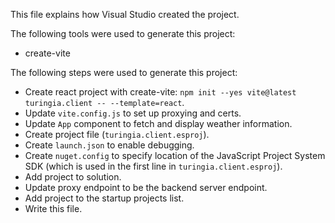 This file explains how Visual Studio created the project.

The following tools were used to generate this project:
- create-vite

The following steps were used to generate this project:
- Create react project with create-vite: `npm init --yes vite@latest turingia.client -- --template=react`.
- Update `vite.config.js` to set up proxying and certs.
- Update `App` component to fetch and display weather information.
- Create project file (`turingia.client.esproj`).
- Create `launch.json` to enable debugging.
- Create `nuget.config` to specify location of the JavaScript Project System SDK (which is used in the first line in `turingia.client.esproj`).
- Add project to solution.
- Update proxy endpoint to be the backend server endpoint.
- Add project to the startup projects list.
- Write this file.
